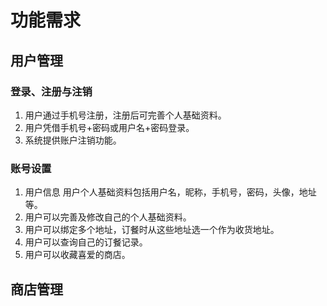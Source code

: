 # 功能需求
## 用户管理
### 登录、注册与注销
1. 用户通过手机号注册，注册后可完善个人基础资料。
2. 用户凭借手机号+密码或用户名+密码登录。
3. 系统提供账户注销功能。
###  账号设置
1. 用户信息
用户个人基础资料包括用户名，昵称，手机号，密码，头像，地址等。
2. 用户可以完善及修改自己的个人基础资料。
3. 用户可以绑定多个地址，订餐时从这些地址选一个作为收货地址。
4. 用户可以查询自己的订餐记录。
5. 用户可以收藏喜爱的商店。
## 商店管理

<!--stackedit_data:
eyJoaXN0b3J5IjpbNjgzNzU2MjIzLDYwMTc4MDc1MCw0OTM1Mj
k0ODMsLTEwNjY1MTU1OTIsLTIwODg3NDY2MTJdfQ==
-->